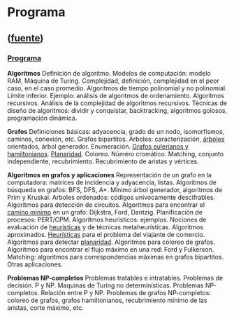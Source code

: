 # Programa
([fuente](https://campus.exactas.uba.ar/course/view.php?id=992&section=1))
---
### [Programa](https://campus.exactas.uba.ar/course/view.php?id=992&section=1)

**Algoritmos** Definición de algoritmo. Modelos de computación: modelo RAM,
Máquina de Turing. Complejidad, definición, complejidad en el peor caso, en el
caso promedio. Algoritmos de tiempo polinomial y no polinomial. Límite
inferior. Ejemplo: análisis de algoritmos de ordenamiento. Algoritmos
recursivos. Análisis de la complejidad de algoritmos recursivos. Técnicas de
diseño de algoritmos: dividir y conquistar, backtracking, algoritmos golosos,
programación dinámica.  
  

**Grafos** Definiciones básicas: adyacencia, grado de un nodo, isomorfismos,
caminos, conexión, etc. Grafos bipartitos. Arboles: caracterización,
[árboles](https://campus.exactas.uba.ar/mod/resource/view.php?id=53297
"Árboles") orientados, árbol generador. Enumeración. [Grafos eulerianos y
hamiltonianos](https://campus.exactas.uba.ar/mod/resource/view.php?id=53300
"Grafos eulerianos y hamiltonianos").
[Planaridad](https://campus.exactas.uba.ar/mod/resource/view.php?id=53301
"Planaridad"). Coloreo. Número cromático. Matching, conjunto independiente,
recubrimiento. Recubrimiento de aristas y vértices.

**Algoritmos en grafos y aplicaciones** Representación de un grafo en la
computadora: matrices de incidencia y adyacencia, listas. Algoritmos de
búsqueda en grafos: BFS, DFS, A*. Mínimo árbol generador, algoritmos de Prim y
Kruskal. Arboles ordenados: códigos unívocamente descifrables. Algoritmos para
detección de circuitos. Algoritmos para encontrar el [camino
mínimo](https://campus.exactas.uba.ar/mod/resource/view.php?id=53298 "Camino
mínimo") en un grafo: Dijkstra, Ford, Dantzig. Planificación de procesos:
PERT/CPM. Algoritmos heurísticos: ejemplos. Nociones de evaluación de
[heurísticas](https://campus.exactas.uba.ar/mod/resource/view.php?id=62590
"Heurísticas") y de técnicas metaheurísticas. Algoritmos aproximados.
[Heurísticas](https://campus.exactas.uba.ar/mod/resource/view.php?id=62590
"Heurísticas") para el problema del viajante de comercio. Algoritmos para
detectar
[planaridad](https://campus.exactas.uba.ar/mod/resource/view.php?id=53301
"Planaridad"). Algoritmos para coloreo de grafos. Algoritmos para encontrar el
flujo máximo en una red: Ford y Fulkerson. Matching: algoritmos para
correspondencias máximas en grafos bipartitos. Otras aplicaciones.

**Problemas NP-completos** Problemas tratables e intratables. Problemas de
decisión. P y NP. Maquinas de Turing no determinísticas. Problemas NP-
completos. Relación entre P y NP. Problemas de grafos NP-completos: coloreo de
grafos, grafos hamiltonianos, recubrimiento mínimo de las aristas, corte
máximo, etc.

